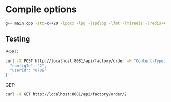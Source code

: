 # Compile options

```bash
g++ main.cpp -std=c++20 -lpqxx -lpq -lspdlog -lfmt -lhiredis -lredis++ -Wall -Wextra -O3
```

## Testing

POST:

```bash
curl -X POST http://localhost:8081/api/factory/order -H "Content-Type: application/json" -d '{
  "configId": "2",
  "userId": "u789"
}''
```

GET:

```bash
curl -X GET http://localhost:8081/api/factory/order/2
```
